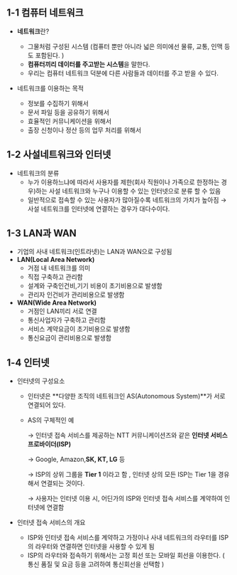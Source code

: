 ## **1-1** 컴퓨터 네트워크

- **네트워크**란?
    - 그물처럼 구성된 시스템 (컴퓨터 뿐만 아니라 넓은 의미에선 물류, 교통, 인맥 등도 포함된다. )
    - **컴퓨터끼리 데이터를 주고받는 시스템**을 말한다.
    - 우리는 컴퓨터 네트워크 덕분에 다른 사람들과 데이터를 주고 받을 수 있다.
    
- 네트워크를 이용하는 목적
    - 정보를 수집하기 위해서
    - 문서 파일 등을 공유하기 위해서
    - 효율적인 커뮤니케이션을 위해서
    - 출장 신청이나 정산 등의 업무 처리를 위해서

## **1-2 사**설네트워크와 인터넷

- 네트워크의 분류
    - 누가 이용하느냐에 따라서 사용자를 제한(회사 직원이나 가족으로 한정하는 경우)하는 사설 네트워크와 누구나 이용할 수 있는 인터넷으로 분류 할 수 있음
    - 일반적으로 접속할 수 있는 사용자가 많아질수록 네트워크의 가치가 높아짐 → 사설 네트워크를 인터넷에 연결하는 경우가 대다수이다.
    

## **1-3** LAN과 WAN

- 기업의 사내 네트워크(인트라넷)는 LAN과 WAN으로 구성됨
- **LAN(Local Area Network)**
    - 거점 내 네트워크를 의미
    - 직접 구축하고 관리함
    - 설계와 구축인건비,기기 비용이 초기비용으로 발생함
    - 관리자 인건비가 관리비용으로 발생함
- **WAN(Wide Area Network)**
    - 거점인 LAN끼리 서로 연결
    - 통신사업자가 구축하고 관리함
    - 서비스 계약요금이 초기비용으로 발생함
    - 통신요금이 관리비용으로 발생함

## **1-4 인터넷**

- 인터넷의 구성요소
    - 인터넷은 **다양한 조직의 네트워크인 AS(Autonomous System)**가 서로 연결되어 있다.
    - AS의 구체적인 예
        
        → 인터넷 접속 서비스를 제공하는 NTT 커뮤니케이션즈와 같은 **인터넷 서비스 프로바이더(ISP)**
        
        → Google, Amazon,**SK, KT, LG** 등 
        
        → ISP의 상위 그룹을 **Tier 1** 이라고 함 , 인터넷 상의 모든 ISP는 Tier 1을 경유해서 연결되는 것이다.
        
        → 사용자는 인터넷 이용 시, 어딘가의 ISP와 인터넷 접속 서비스를 계약하여 인터넷에 연결함
        
    
- 인터넷 접속 서비스의 개요
    - ISP와 인터넷 접속 서비스를 계약하고 가정이나 사내 네트워크의 라우터를 ISP의 라우터와 연결하면 인터넷을 사용할 수 있게 됨
    - ISP의 라우터와 접속하기 위해서는 고정 회선 또는 모바일 회선을 이용한다. ( 통신 품질 및 요금 등을 고려하여 통신회선을 선택함 )
